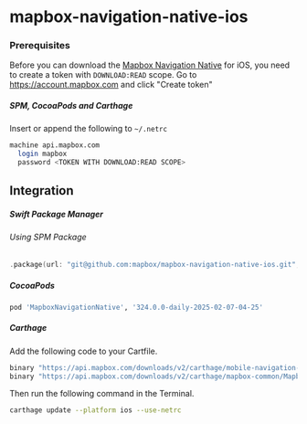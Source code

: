 # mapbox-navigation-native-ios

### Prerequisites

Before you can download the [Mapbox Navigation Native](https://github.com/mapbox/mapbox-navigation-native) for iOS, you need to create a token with `DOWNLOAD:READ` scope.
Go to https://account.mapbox.com and click "Create token"

##### SPM, CocoaPods and Carthage
Insert or append the following to `~/.netrc`

```bash
machine api.mapbox.com
  login mapbox
  password <TOKEN WITH DOWNLOAD:READ SCOPE>
```

## Integration

##### Swift Package Manager

###### Using SPM Package

```swift
.package(url: "git@github.com:mapbox/mapbox-navigation-native-ios.git", from: "324.0.0-daily-2025-02-07-04-25"),
```

##### CocoaPods

```ruby
pod 'MapboxNavigationNative', '324.0.0-daily-2025-02-07-04-25'
```

##### Carthage

Add the following code to your Cartfile.

```bash
binary "https://api.mapbox.com/downloads/v2/carthage/mobile-navigation-native/MapboxNavigationNative.json" == 324.0.0-daily-2025-02-07-04-25
binary "https://api.mapbox.com/downloads/v2/carthage/mapbox-common/MapboxCommon-ios.json" == 24.11.0-daily-2025-02-07-04-25
```

Then run the following command in the Terminal.
```bash
carthage update --platform ios --use-netrc
```
